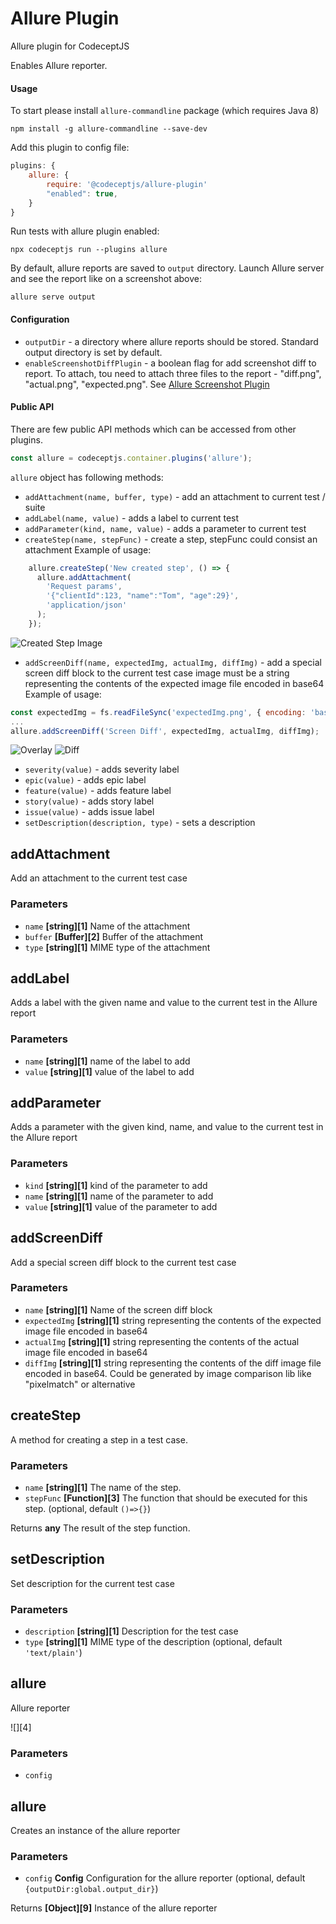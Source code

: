 # Allure Plugin

Allure plugin for CodeceptJS

Enables Allure reporter.

#### Usage

To start please install `allure-commandline` package (which requires Java 8)

    npm install -g allure-commandline --save-dev

Add this plugin to config file:

```js
plugins: {
    allure: {
	    require: '@codeceptjs/allure-plugin'
	    "enabled": true,
    }
}
```

Run tests with allure plugin enabled:

    npx codeceptjs run --plugins allure

By default, allure reports are saved to `output` directory.
Launch Allure server and see the report like on a screenshot above:

    allure serve output

#### Configuration

-   `outputDir` - a directory where allure reports should be stored. Standard output directory is set by default.
-   `enableScreenshotDiffPlugin` - a boolean flag for add screenshot diff to report.
     To attach, tou need to attach three files to the report - "diff.png", "actual.png", "expected.png".
     See [Allure Screenshot Plugin][5]

#### Public API

There are few public API methods which can be accessed from other plugins.

```js
const allure = codeceptjs.container.plugins('allure');
```

`allure` object has following methods:

-   `addAttachment(name, buffer, type)` - add an attachment to current test / suite
-   `addLabel(name, value)` - adds a label to current test
-   `addParameter(kind, name, value)` - adds a parameter to current test
-   `createStep(name, stepFunc)` - create a step, stepFunc could consist an attachment
    Example of usage:

```js
    allure.createStep('New created step', () => {
      allure.addAttachment(
        'Request params',
        '{"clientId":123, "name":"Tom", "age":29}',
        'application/json'
      );
    });
```

![Created Step Image][6]

-   `addScreenDiff(name, expectedImg, actualImg, diffImg)` - add a special screen diff block to the current test case
    image must be a string representing the contents of the expected image file encoded in base64
    Example of usage:

```js
const expectedImg = fs.readFileSync('expectedImg.png', { encoding: 'base64' });
...
allure.addScreenDiff('Screen Diff', expectedImg, actualImg, diffImg);
```

![Overlay][7]
![Diff][8]

-   `severity(value)` - adds severity label
-   `epic(value)` - adds epic label
-   `feature(value)` - adds feature label
-   `story(value)` - adds story label
-   `issue(value)` - adds issue label
-   `setDescription(description, type)` - sets a description




## addAttachment

Add an attachment to the current test case

### Parameters

-   `name` **[string][1]** Name of the attachment
-   `buffer` **[Buffer][2]** Buffer of the attachment
-   `type` **[string][1]** MIME type of the attachment

## addLabel

Adds a label with the given name and value to the current test in the Allure report

### Parameters

-   `name` **[string][1]** name of the label to add
-   `value` **[string][1]** value of the label to add

## addParameter

Adds a parameter with the given kind, name, and value to the current test in the Allure report

### Parameters

-   `kind` **[string][1]** kind of the parameter to add
-   `name` **[string][1]** name of the parameter to add
-   `value` **[string][1]** value of the parameter to add

## addScreenDiff

Add a special screen diff block to the current test case

### Parameters

-   `name` **[string][1]** Name of the screen diff block
-   `expectedImg` **[string][1]** string representing the contents of the expected image file encoded in base64
-   `actualImg` **[string][1]** string representing the contents of the actual image file encoded in base64
-   `diffImg` **[string][1]** string representing the contents of the diff image file encoded in base64.
    Could be generated by image comparison lib like "pixelmatch" or alternative

## createStep

A method for creating a step in a test case.

### Parameters

-   `name` **[string][1]** The name of the step.
-   `stepFunc` **[Function][3]** The function that should be executed for this step. (optional, default `()=>{}`)

Returns **any** The result of the step function.

## setDescription

Set description for the current test case

### Parameters

-   `description` **[string][1]** Description for the test case
-   `type` **[string][1]** MIME type of the description (optional, default `'text/plain'`)

## allure

Allure reporter

![][4]


### Parameters

-   `config`  

## allure

Creates an instance of the allure reporter

### Parameters

-   `config` **Config** Configuration for the allure reporter (optional, default `{outputDir:global.output_dir}`)

Returns **[Object][9]** Instance of the allure reporter


[5]: https://github.com/allure-framework/allure2/blob/master/plugins/screen-diff-plugin/README.md

[6]: https://user-images.githubusercontent.com/63167966/139339384-e6e70a62-3638-406d-a224-f32473071428.png

[7]: https://user-images.githubusercontent.com/63167966/215404458-9a325668-819e-4289-9b42-5807c49ebddb.png

[8]: https://user-images.githubusercontent.com/63167966/215404645-73b09da0-9e6d-4352-a123-80c22f7014cd.png
